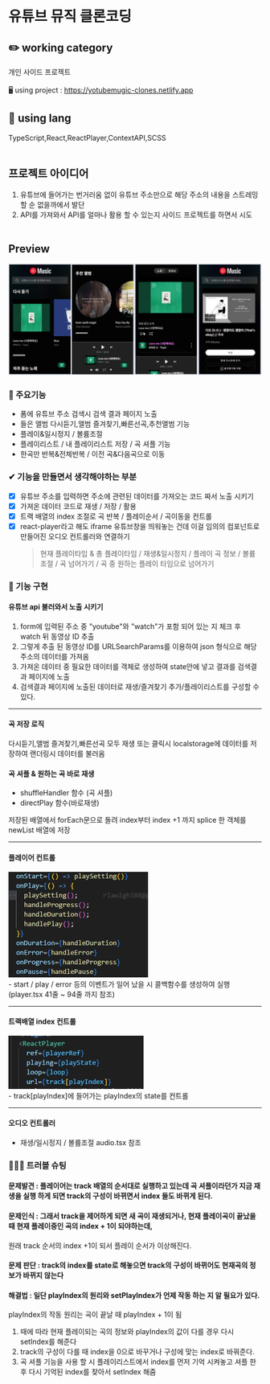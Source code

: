 # 유튜브 뮤직 클론코딩

## ✏️ working category

개인 사이드 프로젝트
<br />
<br />
🖥️ using project : https://yotubemugic-clones.netlify.app
<br />

## 📃 using lang

TypeScript,React,ReactPlayer,ContextAPI,SCSS
<br />
<br />

## 프로젝트 아이디어

1. 유튜브에 들어가는 번거러움 없이 유튜브 주소만으로 해당 주소의 내용을 스트레밍 할 순 없을까에서 발단
2. API를 가져와서 API를 얼마나 활용 할 수 있는지 사이드 프로젝트를 하면서 시도
   <br />
   <br />

## Preview

  <img src="./public/img/m_main.jpg" alt="" />

### 📌 주요기능

- 폼에 유튜브 주소 검색시 검색 결과 페이지 노출
- 들은 앨범 다시듣기,앨범 즐겨찾기,빠른선곡,추천앨범 기능
- 플레이&일시정지 / 볼륨조절
- 플레이리스트 / 내 플레이리스트 저장 / 곡 셔플 기능
- 한곡만 반복&전체반복 / 이전 곡&다음곡으로 이동

### ✔ 기능을 만들면서 생각해야하는 부분

- [x] 유튜브 주소를 입력하면 주소에 관련된 데이터를 가져오는 코드 짜서 노출 시키기
- [x] 가져온 데이터 코드로 재생 / 저장 / 활용
- [x] 트랙 배열의 index 조절로 곡 반복 / 플레이순서 / 곡이동을 컨트롤
- [x] react-player라고 해도 iframe 유튜브창을 띄워놓는 건데 이걸 임의의 컴포넌트로 만들어진 오디오 컨트롤러와 연결하기
  > 현재 플레이타임 & 총 플레이타임 / 재생&일시정지 / 플레이 곡 정보 / 볼륨조절 / 곡 넘어가기 / 곡 중 원하는 플레이 타임으로 넘어가기

### 🚀 기능 구현

#### 유튜브 api 불러와서 노출 시키기

1. form에 입력된 주소 중 "youtube"와 "watch"가 포함 되어 있는 지 체크 후 watch 뒤 동영상 ID 추출
2. 그렇게 추출 된 동영상 ID를 URLSearchParams를 이용하여 json 형식으로 해당 주소의 데이터를 가져옴
3. 가져온 데이터 중 필요한 데이터를 객체로 생성하여 state안에 넣고 결과를 검색결과 페이지에 노출
4. 검색결과 페이지에 노출된 데이터로 재생/즐겨찾기 추가/플레이리스트를 구성할 수 있다.
<hr />

#### 곡 저장 로직

다시듣기,앨범 즐겨찾기,빠른선곡 모두 재생 또는 클릭시 localstorage에 데이터를 저장하여 랜더링시 데이터를 불러옴

#### 곡 셔플 & 원하는 곡 바로 재생

- shuffleHandler 함수 (곡 셔플)
- directPlay 함수(바로재생)

저장된 배열에서 forEach문으로 돌려 index부터 index +1 까지 splice 한 객체를 newList 배열에 저장

<hr />

#### 플레이어 컨트롤

<img src="/public/img/play-function.jpg">
<br />
- start / play / error 등의 이벤트가 일어 났을 시 콜백함수를 생성하여 실행 (player.tsx 41줄 ~ 94줄 까지 참조)
<hr />

#### 트랙배열 index 컨트롤

<img src="/public/img/track.jpg">
<br />
- track[playIndex]에 들어가는 playIndex의 state를 컨트롤
<hr />

#### 오디오 컨트롤러

- 재생/일시정지 / 볼륨조절 audio.tsx 참조

### 🧑🏻‍💻 트러블 슈팅

#### 문제발견 : 플레이어는 track 배열의 순서대로 실행하고 있는데 곡 셔플이라던가 지금 재생을 실행 하게 되면 track의 구성이 바뀌면서 index 들도 바뀌게 된다.

#### 문제인식 : 그래서 track을 제어하게 되면 새 곡이 재생되거나, 현재 플레이곡이 끝났을때 현재 플레이중인 곡의 index + 1이 되야하는데,

원래 track 순서의 index +1이 되서 플레이 순서가 이상해진다.

#### 문제 판단 : track의 index를 state로 해놓으면 track의 구성이 바뀌어도 현재곡의 정보가 바뀌지 않는다

#### 해결법 : 일단 playIndex의 원리와 setPlayIndex가 언제 작동 하는 지 알 필요가 있다.

playIndex의 작동 원리는 곡이 끝날 때 playIndex + 1이 됨

1. 때에 따라 현재 플레이되는 곡의 정보와 playIndex의 값이 다를 경우 다시 setIndex를 해준다
2. track의 구성이 다를 때 index을 0으로 바꾸거나 구성에 맞는 index로 바꿔준다.
3. 곡 셔플 기능을 사용 할 시 플레이리스트에서 index를 먼저 기억 시켜놓고 셔플 한 후 다시 기억된 index를 찾아서 setIndex 해줌
